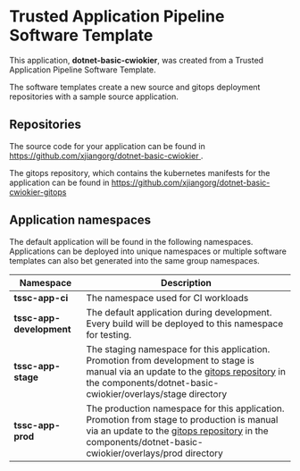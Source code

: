 # Trusted Application Pipeline Software Template

This application, **dotnet-basic-cwiokier**, was created from a Trusted Application Pipeline Software Template.

The software templates create a new source and gitops deployment repositories with a sample source application. 

## Repositories

The source code for your application can be found in [https://github.com/xjiangorg/dotnet-basic-cwiokier ](https://github.com/xjiangorg/dotnet-basic-cwiokier ).
 
The gitops repository, which contains the kubernetes manifests for the application can be found in 
[https://github.com/xjiangorg/dotnet-basic-cwiokier-gitops ](https://github.com/xjiangorg/dotnet-basic-cwiokier-gitops ) 

## Application namespaces 

The default application will be found in the following namespaces. Applications can be deployed into unique namespaces or multiple software templates can also bet generated into the same group namespaces.  

|  Namespace   |  Description   |  
| -------- | -------- |
| **tssc-app-ci** | The namespace used for CI workloads |
| **tssc-app-development** | The default application during development. Every build will be deployed to this namespace for testing. |
| **tssc-app-stage** | The staging namespace for this application. Promotion from development to stage is manual via an update to the [gitops repository](https://github.com/xjiangorg/dotnet-basic-cwiokier-gitops ) in the components/dotnet-basic-cwiokier/overlays/stage directory |
| **tssc-app-prod** | The production namespace for this application. Promotion from stage to production is manual via an update to the [gitops repository](https://github.com/xjiangorg/dotnet-basic-cwiokier-gitops ) in the components/dotnet-basic-cwiokier/overlays/prod directory |
